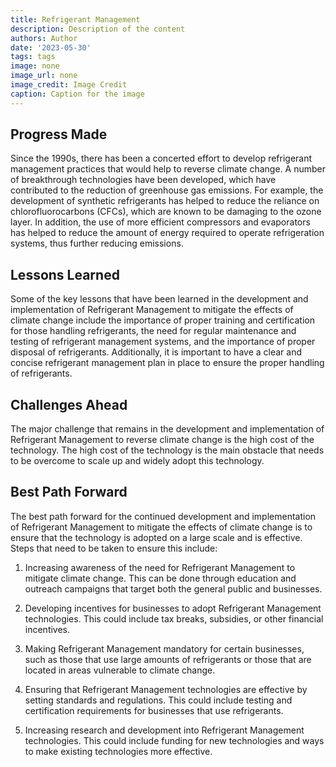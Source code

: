 ```yaml
---
title: Refrigerant Management
description: Description of the content
authors: Author
date: '2023-05-30'
tags: tags
image: none
image_url: none
image_credit: Image Credit
caption: Caption for the image
---
```


## Progress Made

Since the 1990s, there has been a concerted effort to develop refrigerant management practices that would help to reverse climate change. A number of breakthrough technologies have been developed, which have contributed to the reduction of greenhouse gas emissions. For example, the development of synthetic refrigerants has helped to reduce the reliance on chlorofluorocarbons (CFCs), which are known to be damaging to the ozone layer. In addition, the use of more efficient compressors and evaporators has helped to reduce the amount of energy required to operate refrigeration systems, thus further reducing emissions.

## Lessons Learned

Some of the key lessons that have been learned in the development and implementation of Refrigerant Management to mitigate the effects of climate change include the importance of proper training and certification for those handling refrigerants, the need for regular maintenance and testing of refrigerant management systems, and the importance of proper disposal of refrigerants. Additionally, it is important to have a clear and concise refrigerant management plan in place to ensure the proper handling of refrigerants.

## Challenges Ahead

The major challenge that remains in the development and implementation of Refrigerant Management to reverse climate change is the high cost of the technology. The high cost of the technology is the main obstacle that needs to be overcome to scale up and widely adopt this technology.

## Best Path Forward

The best path forward for the continued development and implementation of Refrigerant Management to mitigate the effects of climate change is to ensure that the technology is adopted on a large scale and is effective. Steps that need to be taken to ensure this include:

1. Increasing awareness of the need for Refrigerant Management to mitigate climate change. This can be done through education and outreach campaigns that target both the general public and businesses.

2. Developing incentives for businesses to adopt Refrigerant Management technologies. This could include tax breaks, subsidies, or other financial incentives.

3. Making Refrigerant Management mandatory for certain businesses, such as those that use large amounts of refrigerants or those that are located in areas vulnerable to climate change.

4. Ensuring that Refrigerant Management technologies are effective by setting standards and regulations. This could include testing and certification requirements for businesses that use refrigerants.

5. Increasing research and development into Refrigerant Management technologies. This could include funding for new technologies and ways to make existing technologies more effective.
